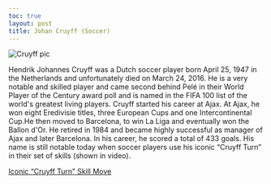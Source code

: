 ```yaml
---
toc: true
layout: post
title: Johan Cruyff (Soccer)
---
```


![]({{site.baseurl}}/images/cruyff.png "Cruyff pic")

Hendrik Johannes Cruyff was a Dutch soccer player born April 25, 1947 in the Netherlands and unfortunately died on March 24, 2016. He is a very notable and skilled player and came second behind Pelé in their World Player of the Century award poll and is named in the FIFA 100 list of the world's greatest living players. Cruyff started his career at Ajax. At Ajax, he won eight Eredivisie titles, three European Cups and one Intercontinental Cup.He then moved to Barcelona, to win La Liga and eventually won the Ballon d'Or. He retired in 1984 and became highly successful as manager of Ajax and later Barcelona. In his career, he scored a total of 433 goals. His name is still notable today when soccer players use his iconic “Cruyff Turn” in their set of skills (shown in video).

[Iconic “Cruyff Turn” Skill Move](https://youtu.be/U1k7DGqRF5g)


